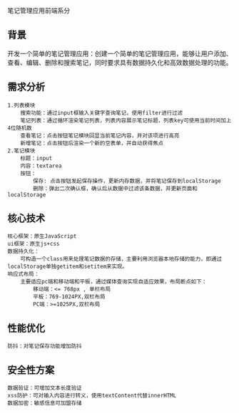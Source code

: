 笔记管理应用前端系分

## 背景
开发一个简单的笔记管理应用：创建一个简单的笔记管理应用，能够让用户添加、查看、编辑、删除和搜索笔记，同时要求具有数据持久化和高效数据处理的功能。

## 需求分析
    1.列表模块
        搜索功能：通过input框输入关键字查询笔记，使用filter进行过滤
        笔记列表：通过循环渲染笔记列表，列表内容展示笔记标题，列表key可使用当前时间加上4位随机数
        查看笔记：点击按钮笔记模块回显当前笔记内容，并对该项进行高亮
        新增笔记：点击按钮后渲染一个新的空表单，并自动获得焦点
    2.笔记模块
        标题：input
        内容：textarea
        按钮：
            保存: 点击按钮发起保存操作，更新内存数据，并将笔记保存到localStorage
            删除：弹出二次确认框，确认后从数据中过滤该条数据，并更新页面和localStorage
## 核心技术
    核心框架：原生JavaScript
    ui框架：原生js+css
    数据持久化：
        可构造一个class用来处理笔记数据的存储，主要利用浏览器本地存储的能力，即通过localStorage单独getitem和setitem来实现。
    响应式布局：
        主要适应pc端和移动端和平板，通过媒体查询实现自适应效果，布局断点如下：
            移动端：<= 768px , 单栏布局
            平板：769-1024PX,双栏布局
            PC端：>=1025PX,双栏布局 
## 性能优化
    防抖：对笔记保存功能增加防抖

## 安全性方案
    数据验证：可增加文本长度验证
    xss防护：可对输入内容进行转义，使用textContent代替innerHTML
    数据加密：敏感信息可加盟存储